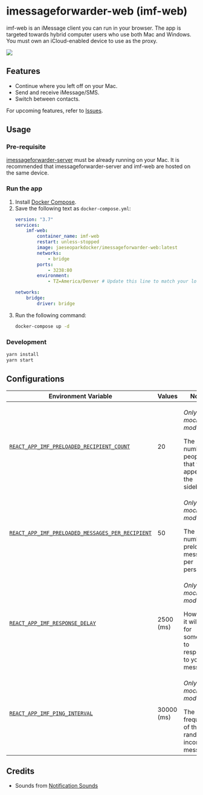 # imessageforwarder-web (imf-web)

imf-web is an iMessage client you can run in your browser. The app is targeted towards hybrid computer users who use both Mac and Windows. You must own an iCloud-enabled device to use as the proxy.

<img src="https://user-images.githubusercontent.com/20038316/139573787-503d238b-ab1e-4f83-b376-e9049ea3d22d.png" />

## Features

* Continue where you left off on your Mac.
* Send and receive iMessage/SMS.
* Switch between contacts.

For upcoming features, refer to [Issues](https://github.com/jaeseopark/imessageforwarder-web/issues).

## Usage

### Pre-requisite

[imessageforwarder-server](https://github.com/jaeseopark/imessageforwarder-server) must be already running on your Mac. It is recommended that imessageforwarder-server and imf-web are hosted on the same device.

### Run the app

1. Install [Docker Compose](https://docs.docker.com/compose/install/).
1. Save the following text as `docker-compose.yml`:
    ```yml
    version: "3.7"
    services:
        imf-web:
            container_name: imf-web
            restart: unless-stopped
            image: jaeseoparkdocker/imessageforwarder-web:latest
            networks:
                - bridge
            ports:
                - 3238:80
            environment:
                - TZ=America/Denver # Update this line to match your local timezone.

    networks:
        bridge:
            driver: bridge
    ```
1. Run the following command:
    ```bash
    docker-compose up -d
    ```

### Development

```bash
yarn install
yarn start
```

## Configurations

|Environment Variable|Values|Notes|
|---|---|---|
|[`REACT_APP_IMF_PRELOADED_RECIPIENT_COUNT`](.env.development#L1)|20|<p>_Only in the mock mode_</p>The number of people that will appear in the sidebar.|
|[`REACT_APP_IMF_PRELOADED_MESSAGES_PER_RECIPIENT`](.env.development#L2)|50|<p>_Only in the mock mode_</p>The number of preloaded messages per person.|
|[`REACT_APP_IMF_RESPONSE_DELAY`](.env.development#L3)|2500 (ms)|<p>_Only in the mock mode_</p>How long it will take for someone to respond to your message.|
|[`REACT_APP_IMF_PING_INTERVAL`](.env.development#L4)|30000 (ms)|<p>_Only in the mock mode_</p>The frequency of the random incoming messages.|

## Credits

* Sounds from [Notification Sounds](https://notificationsounds.com/)
